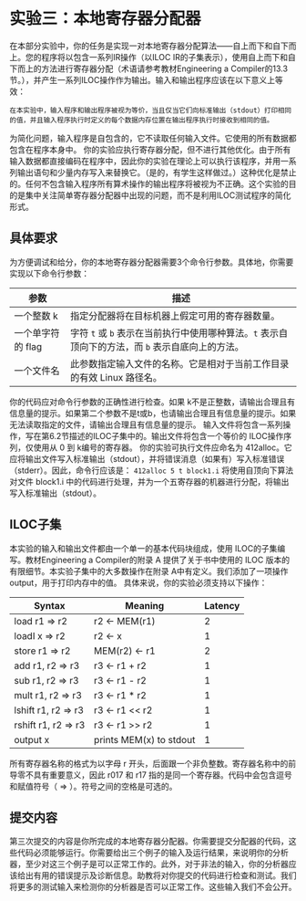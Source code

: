 # 实验三：本地寄存器分配器

在本部分实验中，你的任务是实现一对本地寄存器分配算法——自上而下和自下而上。您的程序将以包含一系列IR操作（以ILOC IR的子集表示），使用自上而下和自下而上的方法进行寄存器分配（术语请参考教材Engineering a Compiler的13.3节。），并产生一系列ILOC操作作为输出。输入和输出程序应该在以下意义上等效：

    在本实验中，输入程序和输出程序被视为等价，当且仅当它们向标准输出（stdout）打印相同的值，并且输入程序执行时定义的每个数据内存位置在输出程序执行时接收到相同的值。

为简化问题，输入程序是自包含的，它不读取任何输入文件。它使用的所有数据都包含在程序本身中。
你的实验应执行寄存器分配，但不进行其他优化。由于所有输入数据都直接编码在程序中，因此你的实验在理论上可以执行该程序，并用一系列输出语句和少量内存写入来替换它。（是的，有学生这样做过。）这种优化是禁止的。任何不包含输入程序所有算术操作的输出程序将被视为不正确。这个实验的目的是集中关注简单寄存器分配器中出现的问题，而不是利用ILOC测试程序的简化形式。

## 具体要求

为方便调试和给分，你的本地寄存器分配器需要3个命令行参数。具体地，你需要实现以下命令行参数：

| 参数               | 描述                                                                 |
|--------------------|----------------------------------------------------------------------|
| 一个整数 k         | 指定分配器将在目标机器上假定可用的寄存器数量。                      |
| 一个单字符的 flag  | 字符 `t` 或 `b` 表示在当前执行中使用哪种算法。`t` 表示自顶向下的方法，而 `b` 表示自底向上的方法。 |
| 一个文件名         | 此参数指定输入文件的名称。它是相对于当前工作目录的有效 Linux 路径名。 |

你的代码应对命令行参数的正确性进行检查。如果 k不是正整数，请输出合理且有信息量的提示。如果第二个参数不是t或b，也请输出合理且有信息量的提示。如果无法读取指定的文件，请输出合理且有信息量的提示。
输入文件将包含一系列操作，写在第6.2节描述的ILOC子集中的。输出文件将包含一个等价的 ILOC操作序列，仅使用从 0 到 k编号的寄存器。
你的实验可执行文件应命名为 412alloc。它应将输出文件写入标准输出（stdout），并将错误消息（如果有）写入标准错误（stderr）。因此，命令行应该是：
`412alloc 5 t block1.i`
将使用自顶向下算法对文件 block1.i 中的代码进行处理，并为一个五寄存器的机器进行分配，将输出写入标准输出（stdout）。

## ILOC子集

本实验的输入和输出文件都由一个单一的基本代码块组成，使用 ILOC的子集编写。教材Engineering a Compiler的附录 A 提供了关于书中使用的 ILOC 版本的有限细节。本实验子集中的大多数操作在附录 A中有定义。我们添加了一项操作 output，用于打印内存中的值。
具体来说，你的实验必须支持以下操作：

| Syntax       | Meaning                   | Latency |
|--------------|---------------------------|---------|
| load r1 ⇒ r2 | r2 ← MEM(r1)              | 2       |
| loadI x ⇒ r2 | r2 ← x                    | 1       |
| store r1 ⇒ r2| MEM(r2) ← r1              | 2       |
| add r1, r2 ⇒ r3 | r3 ← r1 + r2           | 1       |
| sub r1, r2 ⇒ r3 | r3 ← r1 - r2           | 1       |
| mult r1, r2 ⇒ r3 | r3 ← r1 * r2          | 1       |
| lshift r1, r2 ⇒ r3 | r3 ← r1 << r2       | 1       |
| rshift r1, r2 ⇒ r3 | r3 ← r1 >> r2       | 1       |
| output x     | prints MEM(x) to stdout   | 1       |

所有寄存器名称的格式为以字母 r 开头，后面跟一个非负整数。寄存器名称中的前导零不具有重要意义，因此 r017 和 r17 指的是同一个寄存器。代码中会包含逗号和赋值符号（ $\Rightarrow$ ）。符号之间的空格是可选的。

## 提交内容

第三次提交的内容是你所完成的本地寄存器分配器。你需要提交分配器的代码，这些代码必须能够运行。你需要给出三个例子的输入及运行结果，来说明你的分析器，至少对这三个例子是可以正常工作的。此外，对于非法的输入，你的分析器应该给出有用的错误提示及诊断信息。助教将对你提交的代码进行检查和测试。我们将更多的测试输入来检测你的分析器是否可以正常工作。这些输入我们不会公开。

